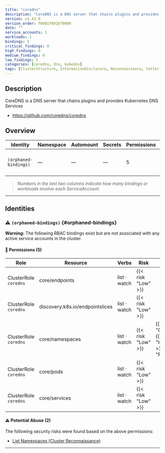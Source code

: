 ```yaml
---
title: "coredns"
description: "CoreDNS is a DNS server that chains plugins and provides Kubernetes DNS Services"
version: v1.43.0
version_order: f0001f002bf0000
date: ""
service_accounts: 1
workloads: 1
bindings: 5
critical_findings: 0
high_findings: 0
medium_findings: 0
low_findings: 5
categories: [coredns, dns, kubedns]
tags: [ClusterStructure, InformationDisclosure, Reconnaissance, letter-C]
---
```


## Description

CoreDNS is a DNS server that chains plugins and provides Kubernetes DNS Services

- https://github.com/coredns/coredns

## Overview

| Identity              | Namespace | Automount | Secrets | Permissions | Workloads | Risk               |
| --------------------- | --------- | --------- | ------- | ----------- | --------- | ------------------ |
| `(orphaned-bindings)` | —         | —         | —       | 5           | 0         | {{< risk "Low" >}} |

> _Numbers in the last two columns indicate how many bindings or workloads involve each ServiceAccount._

---

## Identities

### ⚠️ `(orphaned-bindings)` {#orphaned-bindings}

**Warning:** The following RBAC bindings exist but are not associated with any active service accounts in the cluster.

#### 🔑 Permissions (5)

| Role                  | Resource                        | Verbs        | Risk               | Tags                                                                                            |
| --------------------- | ------------------------------- | ------------ | ------------------ | ----------------------------------------------------------------------------------------------- |
| ClusterRole `coredns` | core/endpoints                  | list · watch | {{< risk "Low" >}} |                                                                                                 |
| ClusterRole `coredns` | discovery.k8s.io/endpointslices | list · watch | {{< risk "Low" >}} |                                                                                                 |
| ClusterRole `coredns` | core/namespaces                 | list · watch | {{< risk "Low" >}} | {{< tag "ClusterStructure" >}} {{< tag "InformationDisclosure" >}} {{< tag "Reconnaissance" >}} |
| ClusterRole `coredns` | core/pods                       | list · watch | {{< risk "Low" >}} |                                                                                                 |
| ClusterRole `coredns` | core/services                   | list · watch | {{< risk "Low" >}} |                                                                                                 |

#### ⚠️ Potential Abuse (2)

The following security risks were found based on the above permissions:

- [List Namespaces (Cluster Reconnaissance)](/rules/1082)

---

